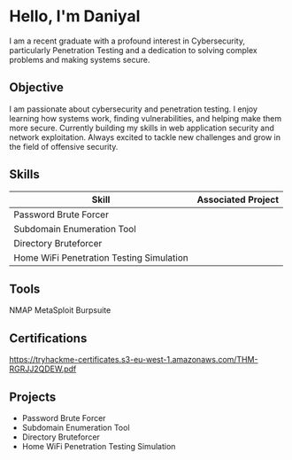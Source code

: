 # Hello, I'm Daniyal



I am a recent graduate with a profound interest in Cybersecurity, particularly Penetration Testing and a dedication to solving complex problems and making systems secure. 

## Objective

I am passionate about cybersecurity and penetration testing. I enjoy learning how systems work, finding vulnerabilities, and helping make them more secure. Currently building my skills in web application security and network exploitation. Always excited to tackle new challenges and grow in the field of offensive security.

## Skills

| Skill                                         | Associated Project         |
|-----------------------------------------------|----------------------------|
| Password Brute Forcer          | |
| Subdomain Enumeration Tool | |
| Directory Bruteforcer        | |
| Home WiFi Penetration Testing Simulation      | |


## Tools

 NMAP
MetaSploit
 Burpsuite

## Certifications

<div>

https://tryhackme-certificates.s3-eu-west-1.amazonaws.com/THM-RGRJJ2QDEW.pdf</div>

## Projects
- Password Brute Forcer	
- Subdomain Enumeration Tool	
- Directory Bruteforcer	
- Home WiFi Penetration Testing Simulation
